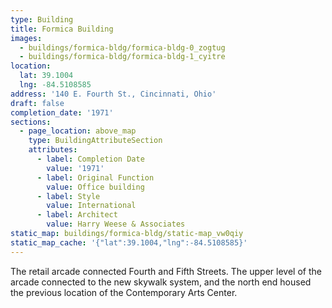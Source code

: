 ```yaml
---
type: Building
title: Formica Building
images:
  - buildings/formica-bldg/formica-bldg-0_zogtug
  - buildings/formica-bldg/formica-bldg-1_cyitre
location:
  lat: 39.1004
  lng: -84.5108585
address: '140 E. Fourth St., Cincinnati, Ohio'
draft: false
completion_date: '1971'
sections:
  - page_location: above_map
    type: BuildingAttributeSection
    attributes:
      - label: Completion Date
        value: '1971'
      - label: Original Function
        value: Office building
      - label: Style
        value: International
      - label: Architect
        value: Harry Weese & Associates
static_map: buildings/formica-bldg/static-map_vw0qiy
static_map_cache: '{"lat":39.1004,"lng":-84.5108585}'
---
```


The retail arcade connected Fourth and Fifth Streets. The upper level of the arcade connected to the new skywalk system, and the north end housed the previous location of the Contemporary Arts Center.
